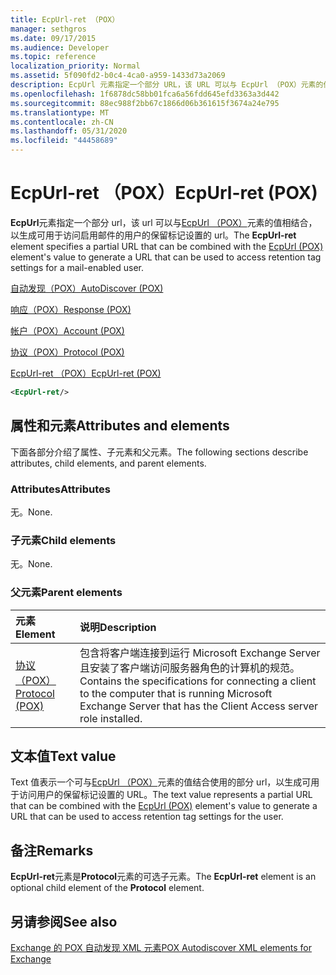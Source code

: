 ```yaml
---
title: EcpUrl-ret （POX）
manager: sethgros
ms.date: 09/17/2015
ms.audience: Developer
ms.topic: reference
localization_priority: Normal
ms.assetid: 5f090fd2-b0c4-4ca0-a959-1433d73a2069
description: EcpUrl 元素指定一个部分 URL，该 URL 可以与 EcpUrl （POX）元素的值相结合，以生成可用于访问启用邮件的用户的保留标记设置的 URL。
ms.openlocfilehash: 1f6878dc58bb01fca6a56fdd645efd3363a3d442
ms.sourcegitcommit: 88ec988f2bb67c1866d06b361615f3674a24e795
ms.translationtype: MT
ms.contentlocale: zh-CN
ms.lasthandoff: 05/31/2020
ms.locfileid: "44458689"
---
```

# <a name="ecpurl-ret-pox"></a><span data-ttu-id="c6ded-103">EcpUrl-ret （POX）</span><span class="sxs-lookup"><span data-stu-id="c6ded-103">EcpUrl-ret (POX)</span></span>

<span data-ttu-id="c6ded-104">**EcpUrl**元素指定一个部分 url，该 url 可以与[EcpUrl （POX）](ecpurl-pox.md)元素的值相结合，以生成可用于访问启用邮件的用户的保留标记设置的 url。</span><span class="sxs-lookup"><span data-stu-id="c6ded-104">The **EcpUrl-ret** element specifies a partial URL that can be combined with the [EcpUrl (POX)](ecpurl-pox.md) element's value to generate a URL that can be used to access retention tag settings for a mail-enabled user.</span></span> 
  
[<span data-ttu-id="c6ded-105">自动发现（POX）</span><span class="sxs-lookup"><span data-stu-id="c6ded-105">AutoDiscover (POX)</span></span>](autodiscover-pox.md)
  
[<span data-ttu-id="c6ded-106">响应（POX）</span><span class="sxs-lookup"><span data-stu-id="c6ded-106">Response (POX)</span></span>](response-pox.md)
  
[<span data-ttu-id="c6ded-107">帐户（POX）</span><span class="sxs-lookup"><span data-stu-id="c6ded-107">Account (POX)</span></span>](account-pox.md)
  
[<span data-ttu-id="c6ded-108">协议（POX）</span><span class="sxs-lookup"><span data-stu-id="c6ded-108">Protocol (POX)</span></span>](protocol-pox.md)
  
[<span data-ttu-id="c6ded-109">EcpUrl-ret （POX）</span><span class="sxs-lookup"><span data-stu-id="c6ded-109">EcpUrl-ret (POX)</span></span>](ecpurl-ret-pox.md)
  
```XML
<EcpUrl-ret/>
```

## <a name="attributes-and-elements"></a><span data-ttu-id="c6ded-110">属性和元素</span><span class="sxs-lookup"><span data-stu-id="c6ded-110">Attributes and elements</span></span>

<span data-ttu-id="c6ded-111">下面各部分介绍了属性、子元素和父元素。</span><span class="sxs-lookup"><span data-stu-id="c6ded-111">The following sections describe attributes, child elements, and parent elements.</span></span>
  
### <a name="attributes"></a><span data-ttu-id="c6ded-112">Attributes</span><span class="sxs-lookup"><span data-stu-id="c6ded-112">Attributes</span></span>

<span data-ttu-id="c6ded-113">无。</span><span class="sxs-lookup"><span data-stu-id="c6ded-113">None.</span></span>
  
### <a name="child-elements"></a><span data-ttu-id="c6ded-114">子元素</span><span class="sxs-lookup"><span data-stu-id="c6ded-114">Child elements</span></span>

<span data-ttu-id="c6ded-115">无。</span><span class="sxs-lookup"><span data-stu-id="c6ded-115">None.</span></span>
  
### <a name="parent-elements"></a><span data-ttu-id="c6ded-116">父元素</span><span class="sxs-lookup"><span data-stu-id="c6ded-116">Parent elements</span></span>

|<span data-ttu-id="c6ded-117">**元素**</span><span class="sxs-lookup"><span data-stu-id="c6ded-117">**Element**</span></span>|<span data-ttu-id="c6ded-118">**说明**</span><span class="sxs-lookup"><span data-stu-id="c6ded-118">**Description**</span></span>|
|:-----|:-----|
|[<span data-ttu-id="c6ded-119">协议（POX）</span><span class="sxs-lookup"><span data-stu-id="c6ded-119">Protocol (POX)</span></span>](protocol-pox.md) <br/> |<span data-ttu-id="c6ded-120">包含将客户端连接到运行 Microsoft Exchange Server 且安装了客户端访问服务器角色的计算机的规范。</span><span class="sxs-lookup"><span data-stu-id="c6ded-120">Contains the specifications for connecting a client to the computer that is running Microsoft Exchange Server that has the Client Access server role installed.</span></span>  <br/> |
   
## <a name="text-value"></a><span data-ttu-id="c6ded-121">文本值</span><span class="sxs-lookup"><span data-stu-id="c6ded-121">Text value</span></span>

<span data-ttu-id="c6ded-122">Text 值表示一个可与[EcpUrl （POX）](ecpurl-pox.md)元素的值结合使用的部分 url，以生成可用于访问用户的保留标记设置的 URL。</span><span class="sxs-lookup"><span data-stu-id="c6ded-122">The text value represents a partial URL that can be combined with the [EcpUrl (POX)](ecpurl-pox.md) element's value to generate a URL that can be used to access retention tag settings for the user.</span></span> 
  
## <a name="remarks"></a><span data-ttu-id="c6ded-123">备注</span><span class="sxs-lookup"><span data-stu-id="c6ded-123">Remarks</span></span>

<span data-ttu-id="c6ded-124">**EcpUrl-ret**元素是**Protocol**元素的可选子元素。</span><span class="sxs-lookup"><span data-stu-id="c6ded-124">The **EcpUrl-ret** element is an optional child element of the **Protocol** element.</span></span> 
  
## <a name="see-also"></a><span data-ttu-id="c6ded-125">另请参阅</span><span class="sxs-lookup"><span data-stu-id="c6ded-125">See also</span></span>



[<span data-ttu-id="c6ded-126">Exchange 的 POX 自动发现 XML 元素</span><span class="sxs-lookup"><span data-stu-id="c6ded-126">POX Autodiscover XML elements for Exchange</span></span>](pox-autodiscover-xml-elements-for-exchange.md)

